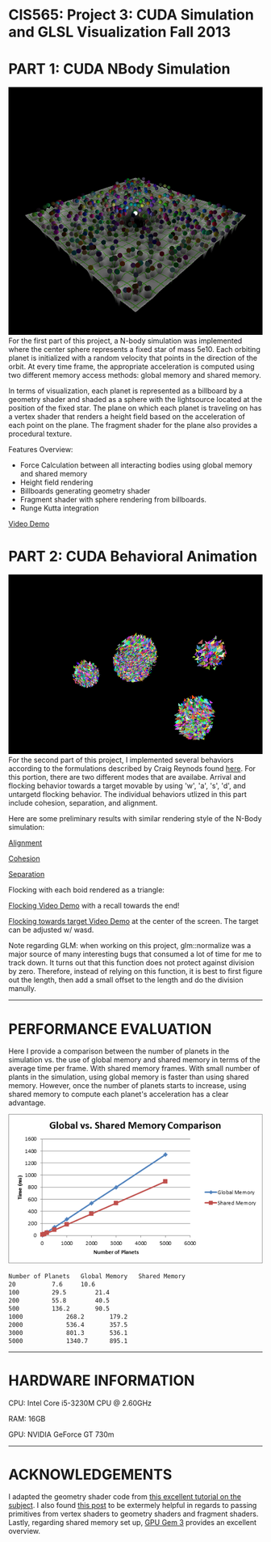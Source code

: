 CIS565: Project 3: CUDA Simulation and GLSL Visualization Fall 2013
===

PART 1: CUDA NBody Simulation
===
![results](Part1/resources/results1.png)
For the first part of this project, a N-body simulation was implemented where the center sphere represents a fixed star of mass 5e10. Each orbiting planet is initialized with 
a random velocity that points in the direction of the orbit. At every time frame, the appropriate acceleration is computed using two different memory access methods: global
memory and shared memory.

In terms of visualization, each planet is represented as a billboard by a geometry shader and shaded as a sphere with the lightsource located at the position of the fixed 
star. The plane on which each planet is traveling on has a vertex shader that renders a height field based on the acceleration of each point on the plane. The fragment shader
for the plane also provides a procedural texture.

Features Overview:
* Force Calculation between all interacting bodies using global memory and shared memory
* Height field rendering
* Billboards generating geometry shader
* Fragment shader with sphere rendering from billboards.
* Runge Kutta integration

[Video Demo](http://youtu.be/YzCPJ15O-_o)


PART 2: CUDA Behavioral Animation
===
![flocking](Part2/resources/result1.png)
For the second part of this project, I implemented several behaviors according to the formulations described by Craig Reynods found [here](http://www.red3d.com/cwr/boids/). For this portion,
there are two different modes that are availabe. Arrival and flocking behavior towards a target movable by using 'w', 'a', 's', 'd', and untargetd flocking behavior. The individual behaviors
utlized in this part include cohesion, separation, and alignment. 

Here are some preliminary results with similar rendering style of the N-Body simulation:

[Alignment](http://youtu.be/d2Ledg5wZlk)

[Cohesion](http://youtu.be/uTp8H38lxA4)

[Separation](http://youtu.be/BcDpVr_Pu00)

Flocking with each boid rendered as a triangle:

[Flocking Video Demo](http://youtu.be/y_yjNu7WwiI) with a recall towards the end!

[Flocking towards target Video Demo](http://youtu.be/WzI8o743bUk) at the center of the screen. The target can be adjusted w/ wasd.

Note regarding GLM: when working on this project, glm::normalize was a major source of many interesting bugs that consumed a lot of time for me to track down. It turns out that this function
does not protect against division by zero. Therefore, instead of relying on this function, it is best to first figure out the length, then add a small offset to the length and do the division
manully.

---
PERFORMANCE EVALUATION
===

Here I provide a comparison between the number of planets in the simulation vs. the use of global memory and shared memory in terms of the average time per frame. With shared memory
frames. With small number of plants in the simulation, using global memory is faster than using shared memory. However, once the number of planets starts to increase, using shared 
memory to compute each planet's acceleration has a clear advantage.

![chart1](Part1/resources/runtime_compare.png)

	Number of Planets	Global Memory	Shared Memory
	20			7.6		10.6
	100			29.5		21.4
	200			55.8		40.5
	500			136.2		90.5
	1000			268.2		179.2
	2000			536.4		357.5
	3000			801.3		536.1
	5000			1340.7		895.1

---
HARDWARE INFORMATION
===
CPU: Intel Core i5-3230M CPU @ 2.60GHz

RAM: 16GB

GPU: NVIDIA GeForce GT 730m


---
ACKNOWLEDGEMENTS
===
I adapted the geometry shader code from [this excellent tutorial on the subject](http://ogldev.atspace.co.uk/www/tutorial27/tutorial27.html).
I also found [this post](http://stackoverflow.com/questions/14909796/simple-pass-through-geometry-shader-with-normal-and-color) to be extermely helpful in 
regards to passing primitives from vertex shaders to geometry shaders and fragment shaders.
Lastly, regarding shared memory set up, [GPU Gem 3](http://http.developer.nvidia.com/GPUGems3/gpugems3_ch31.html) provides an excellent overview.
